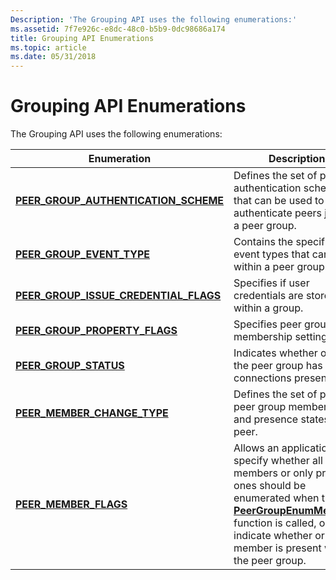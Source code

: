 ```yaml
---
Description: 'The Grouping API uses the following enumerations:'
ms.assetid: 7f7e926c-e8dc-48c0-b5b9-0dc98686a174
title: Grouping API Enumerations
ms.topic: article
ms.date: 05/31/2018
---
```


# Grouping API Enumerations

The Grouping API uses the following enumerations:



| Enumeration                                                                        | Description                                                                                                                                                                                                                                               |
|------------------------------------------------------------------------------------|-----------------------------------------------------------------------------------------------------------------------------------------------------------------------------------------------------------------------------------------------------------|
| [**PEER\_GROUP\_AUTHENTICATION\_SCHEME**](/windows/desktop/api/P2P/ne-p2p-peer_group_authentication_scheme)    | Defines the set of possible authentication schemes that can be used to authenticate peers joining a peer group.                                                                                                                                           |
| [**PEER\_GROUP\_EVENT\_TYPE**](/windows/desktop/api/P2P/ne-p2p-peer_group_event_type)                          | Contains the specific peer event types that can occur within a peer group.                                                                                                                                                                                |
| [**PEER\_GROUP\_ISSUE\_CREDENTIAL\_FLAGS**](/windows/desktop/api/P2P/ne-p2p-peer_issue_credential_flags_tag) | Specifies if user credentials are stored within a group.                                                                                                                                                                                                  |
| [**PEER\_GROUP\_PROPERTY\_FLAGS**](/windows/desktop/api/P2P/ne-p2p-peer_group_property_flags)                  | Specifies peer group membership settings.                                                                                                                                                                                                                 |
| [**PEER\_GROUP\_STATUS**](/windows/desktop/api/P2P/ne-p2p-peer_group_status)                                   | Indicates whether or not the peer group has connections present.                                                                                                                                                                                          |
| [**PEER\_MEMBER\_CHANGE\_TYPE**](/windows/desktop/api/P2P/ne-p2p-peer_member_change_type)                      | Defines the set of possible peer group membership and presence states for a peer.                                                                                                                                                                         |
| [**PEER\_MEMBER\_FLAGS**](/windows/desktop/api/P2P/ne-p2p-peer_member_flags)                                   | Allows an application to specify whether all members or only present ones should be enumerated when the [**PeerGroupEnumMembers**](/windows/desktop/api/P2P/nf-p2p-peergroupenummembers) function is called, or to indicate whether or not a member is present within the peer group. |



 

 

 



